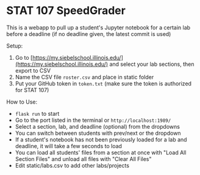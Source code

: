 # STAT 107 SpeedGrader
This is a webapp to pull up a student's Jupyter notebook for a certain lab before a deadline (if no deadline given, the latest commit is used)

Setup: 
1. Go to [https://my.siebelschool.illinois.edu/](https://my.siebelschool.illinois.edu/) and select your lab sections, then export to CSV
2. Name the CSV file `roster.csv` and place in static folder
3. Put your GitHub token in `token.txt` (make sure the token is authorized for STAT 107)

How to Use:
- `flask run` to start
- Go to the port listed in the terminal or `http://localhost:1989/`
- Select a section, lab, and deadline (optional) from the dropdowns
- You can switch between students with prev/next or the dropdown
- If a student's notebook has not been previously loaded for a lab and deadline, it will take a few seconds to load
- You can load all students' files from a section at once with "Load All Section Files" and unload all files with "Clear All Files"
- Edit static/labs.csv to add other labs/projects

